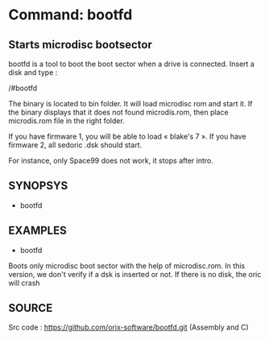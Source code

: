 # Command: bootfd

## Starts microdisc bootsector

bootfd is a tool to boot the boot sector when a drive is connected.
Insert a disk and type :

/#bootfd

The binary is located to bin folder. It will load microdisc rom and
start it. If the binary displays that it does not found microdis.rom,
then place microdis.rom file in the right folder.

If you have firmware 1, you will be able to load « blake's 7 ». If you
have firmware 2, all sedoric .dsk should start.

For instance, only Space99 does not work, it stops after intro.

## SYNOPSYS
+ bootfd

## EXAMPLES
+ bootfd

Boots only microdisc boot sector with the help of microdisc.rom. In this version, we don't verify if a dsk is inserted or not. If there is no disk, the oric will crash

## SOURCE
Src code : https://github.com/orix-software/bootfd.git (Assembly and C)
